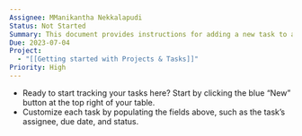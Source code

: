 ```yaml
---
Assignee: MManikantha Nekkalapudi
Status: Not Started
Summary: This document provides instructions for adding a new task to a task tracking system. The task ID, assignee, status, due date, priority, and tags can be customized for each task.
Due: 2023-07-04
Project:
  - "[[Getting started with Projects & Tasks]]"
Priority: High
---
```

- Ready to start tracking your tasks here? Start by clicking the blue “New” button at the top right of your table.
- Customize each task by populating the fields above, such as the task’s assignee, due date, and status.